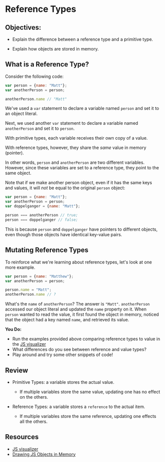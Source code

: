 # Reference Types

## Objectives:

- Explain the difference between a reference type and a primitive type.

- Explain how objects are stored in memory.

## What is a Reference Type?

Consider the following code:

```javascript
var person = {name: "Matt"};
var anotherPerson = person;

anotherPerson.name // "Matt"
```

We've used a `var` statement to declare a variable named `person` and set it to an object literal.

Next, we used another `var` statement to declare a variable named `anotherPerson` and set it to `person`.

With primitive types, each variable receives their own copy of a value.

With reference types, however, they share the _same_ value in memory (pointer).

In other words, `person` and `anotherPerson` are two different variables. However, since these variables are set to a reference type, they point to the same object.

Note that if we make another person object, even if it has the same keys and values, it will _not_ be equal to the original `person` object:

```javascript
var person = {name: "Matt"};
var anotherPerson = person;
var doppelganger = {name: "Matt"};

person === anotherPerson // true;
person === doppelganger // false;
```

This is because `person` and `doppelganger` have pointers to different objects, even though those objects have identical key-value pairs.

## Mutating Reference Types

To reinforce what we're learning about reference types, let's look at one more example.

```javascript
var person = {name: "Matthew"};
var anotherPerson = person;

person.name = "Matt";
anotherPerson.name // ?
```

What's the `name` of `anotherPerson`? The answer is `"Matt"`. `anotherPerson` accessed our object literal and updated the `name` property on it.  When `person` wanted to read the value, it first found the object in memory, noticed that the object had a key named `name`, and retrieved its value.

**You Do:**

- Run the examples provided above comparing reference types to value in the [JS visualizer](http://www.pythontutor.com/javascript.html#mode=edit)
- What differences do you see between reference and value types?
- Play around and try some other snippets of code!


## Review

- Primitive Types: a variable stores the actual value.
  - If multiple variables store the same value, updating one has no effect on the others.

- Reference Types: a variable stores a `reference` to the actual item.
  - If multiple variables store the same reference, updating one effects all the others.

## Resources

- [JS visualizer](http://www.pythontutor.com/javascript.html#mode=edit)
- [Drawing JS Objects in Memory](https://workbook.galvanize.com/cohorts/68/articles/3080)
